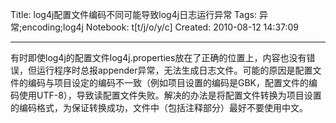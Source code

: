 Title: log4j配置文件编码不同可能导致log4j日志运行异常
Tags: 异常;encoding;log4j
Notebook: t[t/j/o/y/c]
Created: 2010-08-12 14:37:09

------

有时即使log4j的配置文件log4j.properties放在了正确的位置上，内容也没有错误，但运行程序时总报appender异常，无法生成日志文件。可能的原因是配置文件的编码与项目设定的编码不一致（例如项目设置的编码是GBK，配置文件的编码使用UTF-8），导致读配置文件失败。解决的办法是将配置文件转换为项目设置的编码格式，为保证转换成功，文件中（包括注释部分）最好不要使用中文。